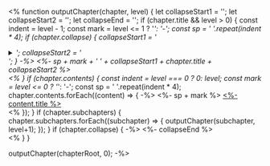 <%
function outputChapter(chapter, level) {
  let collapseStart1 = '';
  let collapseStart2 = '';
  let collapseEnd = '';
  if (chapter.title && level > 0) {
    const indent = level - 1;
    const mark = level <= 1 ? '*': '-';
    const sp = ' '.repeat(indent * 4);
    if (chapter.collapse) {
      collapseStart1 = '<details><summary>';
      collapseStart2 = '</summary>\n';
      collapseEnd = sp + '  </details>';
    }
-%>
<%- sp + mark + ' ' + collapseStart1 + chapter.title + collapseStart2 %>  
<%
  }
  if (chapter.contents) {
    const indent = level === 0 ? 0: level;
    const mark = level <= 0 ? '*': '-';
    const sp = ' '.repeat(indent * 4);
    chapter.contents.forEach((content) => {
-%>
<%- sp + mark %> [<%- content.title %>](<%- mdUtil.escapeLink(content.link) %>)  
<%
    });
  }
  if (chapter.subchapters) {
    chapter.subchapters.forEach((subchapter) => {
      outputChapter(subchapter, level+1);
    });
  }
  if (chapter.collapse) {
-%>
<%- collapseEnd %>  
<%
  }
}

outputChapter(chapterRoot, 0);
-%>
